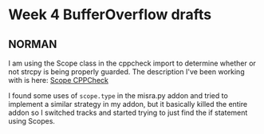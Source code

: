 # Week 4 BufferOverflow drafts

## NORMAN
I am using the Scope class in the cppcheck import to determine whether or not strcpy is being properly guarded. The description I've been working with is here: [Scope CPPCheck](file:///C:/Users/normanc/Desktop/Capstone/html_elwakil/html/classaddons_1_1cppcheckdata_1_1Scope.html)

I found some uses of `scope.type` in the misra.py addon and tried to implement a similar strategy in my addon, but it basically killed the entire addon so I switched tracks and started trying to just find the if statement using Scopes.
